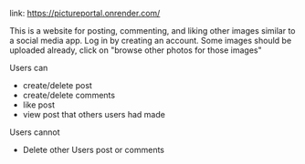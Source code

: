 link: https://pictureportal.onrender.com/

This is a website for posting, commenting, and liking other images similar to a social media app.
Log in by creating an account.
Some images should be uploaded already, click on "browse other photos for those images"

Users can
- create/delete post
- create/delete comments
- like post
- view post that others users had made

Users cannot
- Delete other Users post or comments
